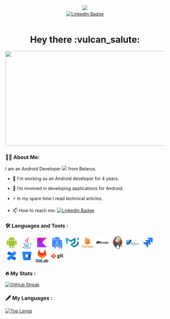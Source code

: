 <div align="center">
  <img src="https://media2.giphy.com/media/v1.Y2lkPTc5MGI3NjExamJ0cjhjZGIwY2M4anVzZXB3cTZpZzcxcTNtd3YxbzhkdWtza3hvZSZlcD12MV9pbnRlcm5hbF9naWZfYnlfaWQmY3Q9Zw/FPbnShq1h1IS5FQyPD/giphy.gif" width="200"/>
</div>

<div align="center">
  <a href="https://www.linkedin.com/in/aliaksandr-ushakou/">
      <img src="https://img.shields.io/badge/LinkedIn-blue?style=for-the-badge&logo=linkedin&logoColor=white" alt="LinkedIn Badge"/>
  </a>
</div>

<div align="center">
  <img src="https://komarev.com/ghpvc/?username=PIXXXA&style=flat-square&color=blue" alt=""/>
  <h1>Hey there :vulcan_salute:</h1>
  <img src="https://media.giphy.com/media/qoHf1p7uXvna0/giphy.gif" width="600" height="300"/>
</div>

### :man_technologist: About Me:
I am an Android Developer <img src="https://media.giphy.com/media/WUlplcMpOCEmTGBtBW/giphy.gif" width="30"> from Belarus.

- :telescope: I'm working as an Android developer for 4 years.
  
- :seedling: I’m involved in developing applications for Android.

- :zap: In my spare time I read technical articles.

- :mailbox: How to reach me: [![Linkedin Badge](https://img.shields.io/badge/-PIXXXA-blue?style=flat&logo=Linkedin&logoColor=white)](https://www.linkedin.com/in/aliaksandr-ushakou/)


### :hammer_and_wrench: Languages and Tools :
<div>
  <img src="https://github.com/devicons/devicon/blob/master/icons/android/android-plain.svg" title="Android" alt="Android" width="40" height="40"/>&nbsp;
  <img src="https://github.com/devicons/devicon/blob/master/icons/java/java-original.svg" title="Java" alt="Java" width="40" height="40"/>&nbsp;
  <img src="https://github.com/devicons/devicon/blob/master/icons/kotlin/kotlin-original.svg" title="kotlin" alt="kotlin" width="40" height="40"/>&nbsp;
  <img src="https://github.com/devicons/devicon/blob/master/icons/androidstudio/androidstudio-plain.svg" title="Android Studio" alt="Android Studio" width="40" height="40"/>&nbsp;
  <img src="https://github.com/devicons/devicon/blob/master/icons/materialui/materialui-original.svg" title="materialui" alt="materialui" width="40" height="40"/>&nbsp;
  <img src="https://github.com/devicons/devicon/blob/master/icons/firebase/firebase-plain-wordmark.svg" title="Firebase" alt="Firebase" width="40" height="40"/>&nbsp;
  <img src="https://github.com/devicons/devicon/blob/master/icons/gradle/gradle-plain-wordmark.svg" title="Gradle" alt="Gradle" width="40" height="40"/>&nbsp;
  <img src="https://github.com/devicons/devicon/blob/master/icons/jenkins/jenkins-original.svg" title="jenkins" alt="jenkins" width="40" height="40"/>&nbsp;
  <img src="https://github.com/devicons/devicon/blob/master/icons/sqlite/sqlite-original-wordmark.svg" title="sqlite" alt="sqlite" width="40" height="40"/>&nbsp;
  <img src="https://github.com/devicons/devicon/blob/master/icons/jira/jira-original.svg" title="jira" alt="jira" width="40" height="40"/>&nbsp;
  <img src="https://github.com/devicons/devicon/blob/master/icons/confluence/confluence-original.svg" title="Confluence" alt="Confluence" width="40" height="40"/>&nbsp;
  <img src="https://github.com/devicons/devicon/blob/master/icons/bitbucket/bitbucket-original.svg" title="BitBucket" alt="BitBucket" width="40" height="40"/>&nbsp;
  <img src="https://github.com/devicons/devicon/blob/master/icons/gitlab/gitlab-original-wordmark.svg" title="Gitlab" alt="Gitlab" width="40" height="40"/>&nbsp;
  <img src="https://github.com/devicons/devicon/blob/master/icons/git/git-original-wordmark.svg" title="Git" **alt="Git" width="40" height="40"/>
</div>


### :fire: My Stats :
[![GitHub Streak](https://github-readme-streak-stats.herokuapp.com?user=PIXXXA&theme=dark)](https://git.io/streak-stats)


### :fountain_pen: My Languages :
[![Top Langs](https://github-readme-stats.vercel.app/api/top-langs/?username=PIXXXA)](https://github.com/anuraghazra/github-readme-stats)
